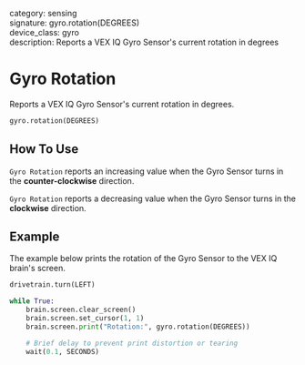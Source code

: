 category: sensing  
signature: gyro.rotation(DEGREES)  
device_class: gyro  
description: Reports a VEX IQ Gyro Sensor's current rotation in degrees  

# Gyro Rotation

Reports a VEX IQ Gyro Sensor's current rotation in degrees.

```python
gyro.rotation(DEGREES)
```

## How To Use

`Gyro Rotation` reports an increasing value when the Gyro Sensor turns in the **counter-clockwise** direction.

`Gyro Rotation` reports a decreasing value when the Gyro Sensor turns in the **clockwise** direction.

## Example

The example below prints the rotation of the Gyro Sensor to the VEX IQ brain's screen.

```python
drivetrain.turn(LEFT)

while True:
    brain.screen.clear_screen()
    brain.screen.set_cursor(1, 1)
    brain.screen.print("Rotation:", gyro.rotation(DEGREES))

    # Brief delay to prevent print distortion or tearing
    wait(0.1, SECONDS)
```

<advanced>
</advanced>